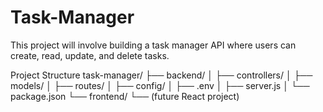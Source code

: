 # Task-Manager
This project will involve building a task manager API where users can create, read, update, and delete tasks.

Project Structure
task-manager/
├── backend/
│   ├── controllers/
│   ├── models/
│   ├── routes/
│   ├── config/
│   ├── .env
│   ├── server.js
│   └── package.json
└── frontend/
    └── (future React project)
